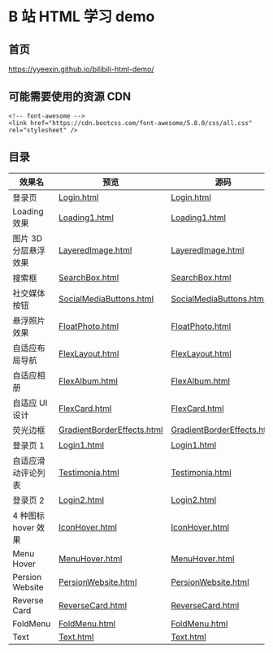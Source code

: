 # B 站 HTML 学习 demo

## 首页

https://yyeexin.github.io/bilibili-html-demo/

## 可能需要使用的资源 CDN

```
<!-- font-awesome -->
<link href="https://cdn.bootcss.com/font-awesome/5.8.0/css/all.css" rel="stylesheet" />
```

## 目录

| 效果名               | 预览                                                                                                      | 源码                                                                                                                   |
| -------------------- | --------------------------------------------------------------------------------------------------------- | ---------------------------------------------------------------------------------------------------------------------- |
| 登录页               | [Login.html](https://yyeexin.github.io/bilibili-html-demo/src/Login.html)                                 | [Login.html](https://github.com/yyeexin/bilibili-html-demo/blob/master/src/Login.html)                                 |
| Loading 效果         | [Loading1.html](https://yyeexin.github.io/bilibili-html-demo/src/Loading1.html)                           | [Loading1.html](https://github.com/yyeexin/bilibili-html-demo/blob/master/src/Loading1.html)                           |
| 图片 3D 分层悬浮效果 | [LayeredImage.html](https://yyeexin.github.io/bilibili-html-demo/src/LayeredImage.html)                   | [LayeredImage.html](https://github.com/yyeexin/bilibili-html-demo/blob/master/src/LayeredImage.html)                   |
| 搜索框               | [SearchBox.html](https://yyeexin.github.io/bilibili-html-demo/src/SearchBox.html)                         | [SearchBox.html](https://github.com/yyeexin/bilibili-html-demo/blob/master/src/SearchBox.html)                         |
| 社交媒体按钮         | [SocialMediaButtons.html](https://yyeexin.github.io/bilibili-html-demo/src/SocialMediaButtons.html)       | [SocialMediaButtons.html](https://github.com/yyeexin/bilibili-html-demo/blob/master/src/SocialMediaButtons.html)       |
| 悬浮照片效果         | [FloatPhoto.html](https://yyeexin.github.io/bilibili-html-demo/src/FloatPhoto.html)                       | [FloatPhoto.html](https://github.com/yyeexin/bilibili-html-demo/blob/master/src/FloatPhoto.html)                       |
| 自适应布局导航       | [FlexLayout.html](https://yyeexin.github.io/bilibili-html-demo/src/FlexLayout.html)                       | [FlexLayout.html](https://github.com/yyeexin/bilibili-html-demo/blob/master/src/FlexLayout.html)                       |
| 自适应相册           | [FlexAlbum.html](https://yyeexin.github.io/bilibili-html-demo/src/FlexAlbum.html)                         | [FlexAlbum.html](https://github.com/yyeexin/bilibili-html-demo/blob/master/src/FlexAlbum.html)                         |
| 自适应 UI 设计       | [FlexCard.html](https://yyeexin.github.io/bilibili-html-demo/src/FlexCard.html)                           | [FlexCard.html](https://github.com/yyeexin/bilibili-html-demo/blob/master/src/FlexCard.html)                           |
| 荧光边框             | [GradientBorderEffects.html](https://yyeexin.github.io/bilibili-html-demo/src/GradientBorderEffects.html) | [GradientBorderEffects.html](https://github.com/yyeexin/bilibili-html-demo/blob/master/src/GradientBorderEffects.html) |
| 登录页 1             | [Login1.html](https://yyeexin.github.io/bilibili-html-demo/src/Login1.html)                               | [Login1.html](https://github.com/yyeexin/bilibili-html-demo/blob/master/src/Login1.html)                               |
| 自适应滑动评论列表   | [Testimonia.html](https://yyeexin.github.io/bilibili-html-demo/src/Testimonia.html)                       | [Testimonia.html](https://github.com/yyeexin/bilibili-html-demo/blob/master/src/Testimonia.html)                       |
| 登录页 2             | [Login2.html](https://yyeexin.github.io/bilibili-html-demo/src/Login2.html)                               | [Login2.html](https://github.com/yyeexin/bilibili-html-demo/blob/master/src/Login2.html)                               |
| 4 种图标 hover 效果  | [IconHover.html](https://yyeexin.github.io/bilibili-html-demo/src/IconHover.html)                         | [IconHover.html](https://github.com/yyeexin/bilibili-html-demo/blob/master/src/IconHover.html)                         |
| Menu Hover           | [MenuHover.html](https://yyeexin.github.io/bilibili-html-demo/src/MenuHover.html)                         | [MenuHover.html](https://github.com/yyeexin/bilibili-html-demo/blob/master/src/MenuHover.html)                         |
| Persion Website      | [PersionWebsite.html](https://yyeexin.github.io/bilibili-html-demo/src/PersionWebsite.html)               | [PersionWebsite.html](https://github.com/yyeexin/bilibili-html-demo/blob/master/src/PersionWebsite.html)               |
| Reverse Card         | [ReverseCard.html](https://yyeexin.github.io/bilibili-html-demo/src/ReverseCard.html)                     | [ReverseCard.html](https://github.com/yyeexin/bilibili-html-demo/blob/master/src/ReverseCard.html)                     |
| FoldMenu             | [FoldMenu.html](https://yyeexin.github.io/bilibili-html-demo/src/FoldMenu.html)                           | [FoldMenu.html](https://github.com/yyeexin/bilibili-html-demo/blob/master/src/FoldMenu.html)                           |
| Text                 | [Text.html](https://yyeexin.github.io/bilibili-html-demo/src/Text.html)                                   | [Text.html](https://github.com/yyeexin/bilibili-html-demo/blob/master/src/Text.html)                                   |
